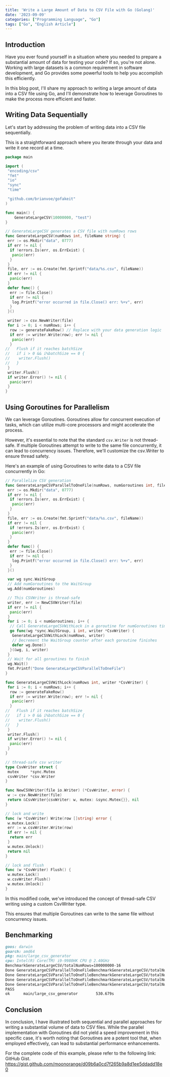 ```yaml
---
title: 'Write a Large Amount of Data to CSV File with Go (Golang)'
date: '2023-09-09'
categories: ["Programming Language", "Go"]
tags: ["Go", "English Article"]
---
```


## Introduction

Have you ever found yourself in a situation where you needed to prepare a substantial amount of data for testing your code? If so, you're not alone. Working with large datasets is a common requirement in software development, and Go provides some powerful tools to help you accomplish this efficiently.

In this blog post, I'll share my approach to writing a large amount of data into a CSV file using Go, and I'll demonstrate how to leverage Goroutines to make the process more efficient and faster.

## Writing Data Sequentially

Let's start by addressing the problem of writing data into a CSV file sequentially.

This is a straightforward approach where you iterate through your data and write it one record at a time.

```go
package main

import (
 "encoding/csv"
 "fmt"
 "io"
 "sync"
 "time"

 "github.com/brianvoe/gofakeit"
)

func main() {
    GenerateLargeCSV(10000000, "test")
}

// GenerateLargeCSV generates a CSV file with numRows rows
func GenerateLargeCSV(numRows int, fileName string) {
 err := os.Mkdir("data", 0777)
 if err != nil {
  if !errors.Is(err, os.ErrExist) {
   panic(err)
  }
 }
 file, err := os.Create(fmt.Sprintf("data/%s.csv", fileName))
 if err != nil {
  panic(err)
 }
 defer func() {
  err := file.Close()
  if err != nil {
   log.Printf("error occurred in file.Close() err: %+v", err)
  }
 }()

 writer := csv.NewWriter(file)
 for i := 0; i < numRows; i++ {
  row := generateFakeRow() // Replace with your data generation logic
  if err := writer.Write(row); err != nil {
   panic(err)
  }
//   Flush if it reaches batchSize
//   if i > 0 && i%batchSize == 0 {
//    writer.Flush()
//   }
 }
 writer.Flush()
 if writer.Error() != nil {
  panic(err)
 }
}
```

## Using Goroutines for Parallelism

We can leverage Goroutines. Goroutines allow for concurrent execution of tasks, which can utilize multi-core processors and might accelerate the process.

However, it's essential to note that the standard `csv.Writer` is not thread-safe. If multiple Goroutines attempt to write to the same file concurrently, it can lead to concurrency issues. Therefore, we'll customize the csv.Writer to ensure thread safety.

Here's an example of using Goroutines to write data to a CSV file concurrently in Go:

```go
// Parallelize CSV generation
func GenerateLargeCSVParallelToOneFile(numRows, numGoroutines int, fileName string) {
 err := os.Mkdir("data", 0777)
 if err != nil {
  if !errors.Is(err, os.ErrExist) {
   panic(err)
  }
 }
 file, err := os.Create(fmt.Sprintf("data/%s.csv", fileName))
 if err != nil {
  if !errors.Is(err, os.ErrExist) {
   panic(err)
  }
 }
 defer func() {
  err := file.Close()
  if err != nil {
   log.Printf("error occurred in file.Close() err: %+v", err)
  }
 }()

 var wg sync.WaitGroup
 // Add numGoroutines to the WaitGroup
 wg.Add(numGoroutines)

 // This CSVWriter is thread-safe
 writer, err := NewCSVWriter(file)
 if err != nil {
  panic(err)
 }
 for i := 0; i < numGoroutines; i++ {
  // Call GenerateLargeCSVWithLock in a goroutine for numGoroutines times
  go func(wg *sync.WaitGroup, i int, writer *CsvWriter) {
   GenerateLargeCSVWithLock(numRows, writer)
   // Decrement the WaitGroup counter after each goroutine finishes
   defer wg.Done()
  }(&wg, i, writer)
 }
 // Wait for all goroutines to finish
 wg.Wait()
 fmt.Printf("Done GenerateLargeCSVParallelToOneFile")
}

func GenerateLargeCSVWithLock(numRows int, writer *CsvWriter) {
 for i := 0; i < numRows; i++ {
  row := generateFakeRow()
  if err := writer.Write(row); err != nil {
   panic(err)
  }
//   Flush if it reaches batchSize
//   if i > 0 && i%batchSize == 0 {
//    writer.Flush()
//   }
 }
 writer.Flush()
 if writer.Error() != nil {
  panic(err)
 }
}

// thread-safe csv writer
type CsvWriter struct {
 mutex     *sync.Mutex
 csvWriter *csv.Writer
}

func NewCSVWriter(file io.Writer) (*CsvWriter, error) {
 w := csv.NewWriter(file)
 return &CsvWriter{csvWriter: w, mutex: &sync.Mutex{}}, nil
}

// lock and write
func (w *CsvWriter) Write(row []string) error {
 w.mutex.Lock()
 err := w.csvWriter.Write(row)
 if err != nil {
  return err
 }
 w.mutex.Unlock()
 return nil
}

// lock and flush
func (w *CsvWriter) Flush() {
 w.mutex.Lock()
 w.csvWriter.Flush()
 w.mutex.Unlock()
}
```

In this modified code, we've introduced the concept of thread-safe CSV writing using a custom CsvWriter type.

This ensures that multiple Goroutines can write to the same file without concurrency issues.

## Benchmarking

```md
goos: darwin
goarch: amd64
pkg: main/large_csv_generator
cpu: Intel(R) Core(TM) i9-9980HK CPU @ 2.40GHz
BenchmarkGenerateLargeCSV/totalNumRows=100000000-16                    1        109237932720 ns/op
Done GenerateLargeCSVParallelToOneFileBenchmarkGenerateLargeCSV/totalNumRows=100000000,numGoroutines=5-16                      1        104020250631 ns/op
Done GenerateLargeCSVParallelToOneFileBenchmarkGenerateLargeCSV/totalNumRows=100000000,numGoroutines=10-16                     1        103922320588 ns/op
Done GenerateLargeCSVParallelToOneFileBenchmarkGenerateLargeCSV/totalNumRows=100000000,numGoroutines=15-16                     1        105128871237 ns/op
Done GenerateLargeCSVParallelToOneFileBenchmarkGenerateLargeCSV/totalNumRows=100000000,numGoroutines=20-16                     1        107537896218 ns/op
PASS
ok      main/large_csv_generator        530.679s
```

## Conclusion

In conclusion, I have illustrated both sequential and parallel approaches for writing a substantial volume of data to CSV files. While the parallel implementation with Goroutines did not yield a speed improvement in this specific case, it's worth noting that Goroutines are a potent tool that, when employed effectively, can lead to substantial performance enhancements.

For the complete code of this example, please refer to the following link: GitHub Gist.
<https://gist.github.com/moonorange/d09b6a0cd7f265b9a8d1ee5ddadd18e0>
